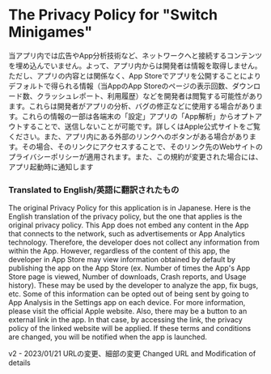 # The Privacy Policy for "Switch Minigames"

当アプリ内では広告やApp分析技術など、ネットワークへと接続するコンテンツを埋め込んでいません。よって、アプリ内からは開発者は情報を取得しません。ただし、アプリの内容とは関係なく、App Storeでアプリを公開することによりデフォルトで得られる情報（当AppのApp Storeのページの表示回数、ダウンロード数、クラッシュレポート、利用履歴）などを開発者は閲覧する可能性があります。これらは開発者がアプリの分析、バグの修正などに使用する場合があります。これらの情報の一部は各端末の「設定」アプリの「App解析」からオプトアウトすることで、送信しないことが可能です。詳しくはApple公式サイトをご覧ください。また、アプリ内にある外部のリンクへのボタンがある場合があります。その場合、そのリンクにアクセスすることで、そのリンク先のWebサイトのプライバシーポリシーが適用されます。また、この規約が変更された場合には、アプリ起動時に通知します

### Translated to English/英語に翻訳されたもの
The original Privacy Policy for this application is in Japanese. Here is the English translation of the privacy policy, but the one that applies is the original privacy policy.
This App does not embed any content in the App that connects to the network, such as advertisements or App Analytics technology. Therefore, the developer does not collect any information from within the App.
However, regardless of the content of this app, the developer in App Store may view information obtained by default by publishing the app on the App Store (ex. Number of times the App's App Store page is viewed, Number of downloads, Crash reports, and Usage history). These may be used by the developer to analyze the app, fix bugs, etc. Some of this information can be opted out of being sent by going to App Analysis in the Settings app on each device. For more information, please visit the official Apple website.
Also, there may be a button to an external link in the app. In that case, by accessing the link, the privacy policy of the linked website will be applied.
If these terms and conditions are changed, you will be notified when the app is launched.

v2 - 2023/01/21
URLの変更、細部の変更
Changed URL and Modification of details
